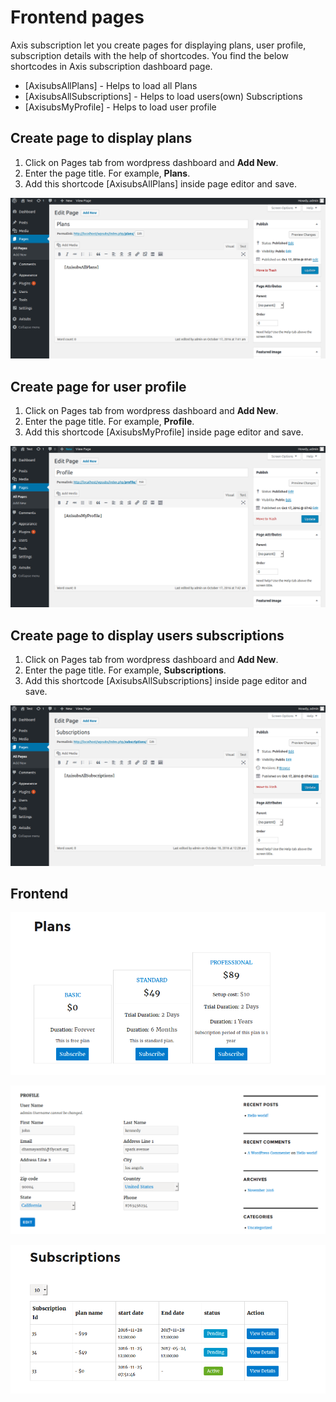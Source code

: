 # Frontend pages

Axis subscription let you create pages for displaying plans, user profile, subscription details with the help of shortcodes. You find the below shortcodes in Axis subscription dashboard page.

- [AxisubsAllPlans] - Helps to load all Plans
- [AxisubsAllSubscriptions] - Helps to load users(own) Subscriptions
- [AxisubsMyProfile] - Helps to load user profile

## Create page to display plans

1. Click on Pages tab from wordpress dashboard and **Add New**.
2. Enter the page title. For example, **Plans**.
3. Add this shortcode [AxisubsAllPlans] inside page editor and save.

![backend-plan](./images/wp-backend-plan.png)

## Create page for user profile

1. Click on Pages tab from wordpress dashboard and **Add New**.
2. Enter the page title. For example, **Profile**.
3. Add this shortcode [AxisubsMyProfile] inside page editor and save.

![backend-profile](./images/wp-backend-profile.png)

## Create page to display users subscriptions

1. Click on Pages tab from wordpress dashboard and **Add New**.
2. Enter the page title. For example, **Subscriptions**.
3. Add this shortcode [AxisubsAllSubscriptions] inside page editor and save.

![backend-subscriptions](./images/wp-backend-subscriptions.png)

## Frontend

![plans](./images/plans.png)

![profile](./images/profile.png)

![subscriptions](./images/axisub_frontend_05.png)
